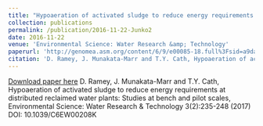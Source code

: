 ```yaml
---
title: "Hypoaeration of activated sludge to reduce energy requirements at distributed reclaimed water plants: studies at bench and pilot scales"
collection: publications
permalink: /publication/2016-11-22-Junko2
date: 2016-11-22
venue: 'Environmental Science: Water Research &amp; Technology'
paperurl: 'http://genomea.asm.org/content/6/9/e00085-18.full%3Fsid=a9daef25-a4e1-4242-b8ab-e0491c9d14e7'
citation: 'D. Ramey, J. Munakata-Marr and T.Y. Cath, Hypoaeration of activated sludge to reduce energy requirements at distributed reclaimed water plants: Studies at bench and pilot scales, Environmental Science: Water Research &amp; Technology 3(2):235-248 (2017) DOI: 10.1039/C6EW00208K'
---
```


<a href='http://genomea.asm.org/content/6/9/e00085-18.full%3Fsid=a9daef25-a4e1-4242-b8ab-e0491c9d14e7'>Download paper here</a>
D. Ramey, J. Munakata-Marr and T.Y. Cath, Hypoaeration of activated sludge to reduce energy requirements at distributed reclaimed water plants: Studies at bench and pilot scales, Environmental Science: Water Research & Technology 3(2):235-248 (2017) DOI: 10.1039/C6EW00208K
